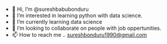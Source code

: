 - 👋 Hi, I’m @sureshbabubonduru
- 👀 I’m interested in learning python with data science.
- 🌱 I’m currently learning data science 
- 💞️ I’m looking to collaborate on people with job oppertunities.
- 📫 How to reach me .. sureshbonduru1990@gmail.com

<!---
sureshbabubonduru/sureshbabubonduru is a ✨ special ✨ repository because its `README.md` (this file) appears on your GitHub profile.
You can click the Preview link to take a look at your changes.
--->
